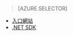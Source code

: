 > [AZURE.SELECTOR] 
- [入口網站](../articles/media-services/media-services-portal-encoding-units.md)
- [.NET SDK](../articles/media-services/media-services-dotnet-encoding-units.md)


<!--HONumber=52-->